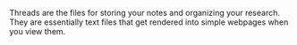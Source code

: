 Threads are the files for storing your notes and organizing your research. They are essentially text files that get rendered into simple webpages when you view them.